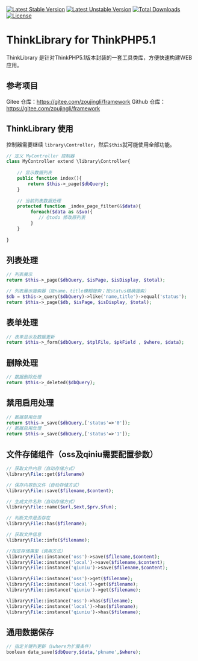 [![Latest Stable Version](https://poser.pugx.org/zoujingli/think-library/v/stable)](https://packagist.org/packages/zoujingli/think-library) 
[![Latest Unstable Version](https://poser.pugx.org/zoujingli/think-library/v/unstable)](https://packagist.org/packages/zoujingli/think-library) 
[![Total Downloads](https://poser.pugx.org/zoujingli/think-library/downloads)](https://packagist.org/packages/zoujingli/think-library) 
[![License](https://poser.pugx.org/zoujingli/think-library/license)](https://packagist.org/packages/zoujingli/think-library)

# ThinkLibrary for ThinkPHP5.1
ThinkLibrary 是针对ThinkPHP5.1版本封装的一套工具类库，方便快速构建WEB应用。

## 参考项目
Gitee 仓库：https://gitee.com/zoujingli/framework
Github 仓库：https://gitee.com/zoujingli/framework

## ThinkLibrary 使用
控制器需要继续 `library\Controller`，然后`$this`就可能使用全部功能。
```php
// 定义 MyController 控制器
class MyController extend \library\Controller{
    
    // 显示数据列表
    public function index(){
        return $this->_page($dbQuery);
    }
    
    // 当前列表数据处理
    protected function _index_page_filter(&$data){
         foreach($data as &$vo){
            // @todo 修改原列表
         }
    }
    
}
```

## 列表处理
```php
// 列表展示
return $this->_page($dbQuery, $isPage, $isDisplay, $total);

// 列表展示搜索器（按name、title模糊搜索；按status精确搜索）
$db = $this->_query($dbQuery)->like('name,title')->equal('status');
return $this->_page($db, $isPage, $isDisplay, $total);
```

## 表单处理
```php
// 表单显示及数据更新
return $this->_form($dbQuery, $tplFile, $pkField , $where, $data);
```

## 删除处理
```php
// 数据删除处理
return $this->_deleted($dbQuery);
```

## 禁用启用处理
```php
// 数据禁用处理
return $this->_save($dbQuery,['status'=>'0']);
// 数据启用处理
return $this->_save($dbQuery,['status'=>'1']);
```

## 文件存储组件（oss及qiniu需要配置参数）
```php
// 获取文件内容（自动存储方式）
\library\File::get($filename)

// 保存内容到文件（自动存储方式）
\library\File::save($filename,$content);

// 生成文件名称（自动存储方式）
\library\File::name($url,$ext,$prv,$fun);

// 判断文件是否存在
\library\File::has($filename);

// 获取文件信息
\library\File::info($filename);

//指定存储类型（调用方法）
\library\File::instance('oss')->save($filename,$content);
\library\File::instance('local')->save($filename,$content);
\library\File::instance('qiuniu')->save($filename,$content);

\library\File::instance('oss')->get($filename);
\library\File::instance('local')->get($filename);
\library\File::instance('qiuniu')->get($filename);

\library\File::instance('oss')->has($filename);
\library\File::instance('local')->has($filename);
\library\File::instance('qiuniu')->has($filename);
```

## 通用数据保存
```php
// 指定关键列更新（$where为扩展条件）
boolean data_save($dbQuery,$data,'pkname',$where);
```